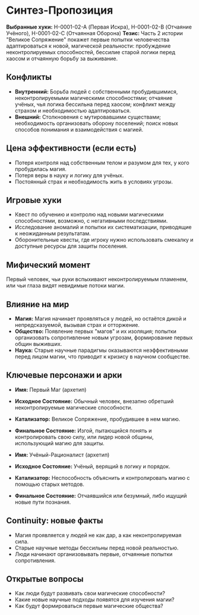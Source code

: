 # Синтез-Пропозиция

**Выбранные хуки:** H-0001-02-A (Первая Искра), H-0001-02-B (Отчаяние Учёного), H-0001-02-C (Отчаянная Оборона)
**Тезис:** Часть 2 истории "Великое Сопряжение" покажет первые попытки человечества адаптироваться к новой, магической реальности: пробуждение неконтролируемых способностей, бессилие старой логики перед хаосом и отчаянную борьбу за выживание.


## Конфликты
- **Внутренний:** Борьба людей с собственными пробудившимися, неконтролируемыми магическими способностями; отчаяние учёных, чья логика бессильна перед хаосом; конфликт между страхом и необходимостью адаптироваться.
- **Внешний:** Столкновения с мутировавшими существами; необходимость организовать оборону поселений; поиск новых способов понимания и взаимодействия с магией.

## Цена эффективности (если есть)
- Потеря контроля над собственным телом и разумом для тех, у кого пробудилась магия.
- Потеря веры в науку и логику для учёных.
- Постоянный страх и необходимость жить в условиях угрозы.

## Игровые хуки
- Квест по обучению и контролю над новыми магическими способностями, возможно, с негативными последствиями.
- Исследование аномалий и попытки их систематизации, приводящие к неожиданным результатам.
- Оборонительные квесты, где игроку нужно использовать смекалку и доступные ресурсы для защиты поселения.

## Мифический момент
Первый человек, чьи руки вспыхивают неконтролируемым пламенем, или чьи глаза видят невидимые потоки магии.

## Влияние на мир
- **Магия:** Магия начинает проявляться у людей, но остаётся дикой и непредсказуемой, вызывая страх и отторжение.
- **Общество:** Появление первых "магов" и их изоляция; попытки организовать сопротивление новым угрозам, формирование первых общин выживших.
- **Наука:** Старые научные парадигмы оказываются неэффективными перед лицом магии, что приводит к кризису в научном сообществе.


## Ключевые персонажи и арки
- **Имя:** Первый Маг (архетип)
- **Исходное Состояние:** Обычный человек, внезапно обретший неконтролируемые магические способности.
- **Катализатор:** Великое Сопряжение, пробудившее в нем магию.
- **Финальное Состояние:** Изгой, пытающийся понять и контролировать свою силу, или лидер новой общины, использующий магию для защиты.

- **Имя:** Учёный-Рационалист (архетип)
- **Исходное Состояние:** Учёный, верящий в логику и порядок.
- **Катализатор:** Неспособность объяснить и контролировать магию с помощью старых методов.
- **Финальное Состояние:** Отчаявшийся или безумный, либо ищущий новые пути познания.

## Continuity: новые факты
- Магия проявляется у людей не как дар, а как неконтролируемая сила.
- Старые научные методы бессильны перед новой реальностью.
- Люди начинают организовывать первые, отчаянные попытки сопротивления.

## Открытые вопросы
- Как люди будут развивать свои магические способности?
- Какие новые научные подходы появятся для изучения магии?
- Как будут формироваться первые магические общества?

